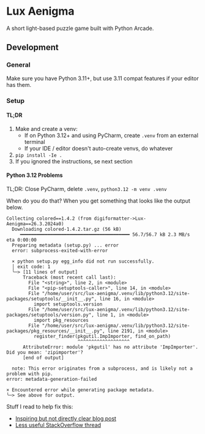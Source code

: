 # Lux Aenigma

A short light-based puzzle game built with Python Arcade.

## Development

### General

Make sure you have Python 3.11+, but use 3.11 compat features if your editor has them.

### Setup

#### TL;DR

1. Make and create a venv:
   * If on Python 3.12+ and using PyCharm, create `.venv` from an external terminal
   * If your IDE / editor doesn't auto-create venvs, do whatever
2. `pip install -Ie .`
3. If you ignored the instructions, se next section


#### Python 3.12 Problems

TL;DR: Close PyCharm, delete `.venv`, `python3.12 -m venv .venv`

When do you do that? When you get something that looks like the output below.


```console
Collecting colored==1.4.2 (from digiformatter->Lux-Aenigma==26.3.2024a0)
  Downloading colored-1.4.2.tar.gz (56 kB)
     ━━━━━━━━━━━━━━━━━━━━━━━━━━━━━━━━━━━━━━━━ 56.7/56.7 kB 2.3 MB/s eta 0:00:00
  Preparing metadata (setup.py) ... error
  error: subprocess-exited-with-error
  
  × python setup.py egg_info did not run successfully.
  │ exit code: 1
  ╰─> [11 lines of output]
      Traceback (most recent call last):
        File "<string>", line 2, in <module>
        File "<pip-setuptools-caller>", line 14, in <module>
        File "/home/user/src/lux-aenigma/.venv/lib/python3.12/site-packages/setuptools/__init__.py", line 16, in <module>
          import setuptools.version
        File "/home/user/src/lux-aenigma/.venv/lib/python3.12/site-packages/setuptools/version.py", line 1, in <module>
          import pkg_resources
        File "/home/user/src/lux-aenigma/.venv/lib/python3.12/site-packages/pkg_resources/__init__.py", line 2191, in <module>
          register_finder(pkgutil.ImpImporter, find_on_path)
                          ^^^^^^^^^^^^^^^^^^^
      AttributeError: module 'pkgutil' has no attribute 'ImpImporter'. Did you mean: 'zipimporter'?
      [end of output]
  
  note: This error originates from a subprocess, and is likely not a problem with pip.
error: metadata-generation-failed

× Encountered error while generating package metadata.
╰─> See above for output.

```

Stuff I read to help fix this:

* [Inspiring but not directly clear blog post](https://pythontest.com/posts/2023/2023-10-02-py312-impimporter/)
* [Less useful StackOverflow thread](https://stackoverflow.com/questions/77364550/attributeerror-module-pkgutil-has-no-attribute-impimporter-did-you-mean)
